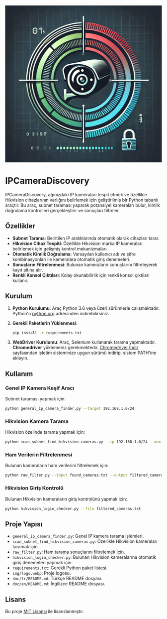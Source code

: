 ![Logo](img/logo.webp)

# IPCameraDiscovery

IPCameraDiscovery, ağınızdaki IP kameraları tespit etmek ve özellikle Hikvision cihazlarının varlığını belirlemek için geliştirilmiş bir Python tabanlı araçtır. Bu araç, subnet taraması yaparak potansiyel kameraları bulur, kimlik doğrulama kontrolleri gerçekleştirir ve sonuçları filtreler.

## Özellikler

- **Subnet Tarama**: Belirtilen IP aralıklarında otomatik olarak cihazları tarar.
- **Hikvision Cihaz Tespiti**: Özellikle Hikvision marka IP kameraları belirlemek için gelişmiş kontrol mekanizmaları.
- **Otomatik Kimlik Doğrulama**: Varsayılan kullanıcı adı ve şifre kombinasyonları ile kameralara otomatik giriş denemeleri.
- **Sonuçların Filtrelenmesi**: Bulunan kameraların sonuçlarını filtreleyerek kayıt altına alır.
- **Renkli Konsol Çıktıları**: Kolay okunabilirlik için renkli konsol çıktıları kullanır.

## Kurulum

1. **Python Kurulumu**: Araç Python 3.6 veya üzeri sürümlerle çalışmaktadır. Python'u [python.org](https://www.python.org/downloads/) adresinden indirebilirsiniz.

2. **Gerekli Paketlerin Yüklenmesi**:
    ```bash
    pip install -r requirements.txt
    ```

3. **WebDriver Kurulumu**:
    Araç, Selenium kullanarak tarama yapmaktadır. **Chromedriver** yüklemeniz gerekmektedir. [Chromedriver İndir](https://sites.google.com/chromium.org/driver/) sayfasından işletim sisteminize uygun sürümü indirip, sistem PATH'ine ekleyin.

## Kullanım

### Genel IP Kamera Keşif Aracı

Subnet taraması yapmak için:
```bash
python general_ip_camera_finder.py --target 192.168.1.0/24
```

### Hikvision Kamera Tarama

Hikvision özelinde tarama yapmak için:
```bash
python scan_subnet_find_hikvision_cameras.py --ip 192.168.1.0/24 --max_workers 50
```

### Ham Verilerin Filtrelenmesi

Bulunan kameraların ham verilerini filtrelemek için:
```bash
python raw_filter.py --input found_cameras.txt --output filtered_cameras.txt
```

### Hikvision Giriş Kontrolü

Bulunan Hikvision kameraların giriş kontrolünü yapmak için:
```bash
python hikvision_login_checker.py --file filtered_cameras.txt
```

## Proje Yapısı

- `general_ip_camera_finder.py`: Genel IP kamera tarama işlemleri.
- `scan_subnet_find_hikvision_cameras.py`: Özellikle Hikvision kameraları taramak için.
- `raw_filter.py`: Ham tarama sonuçlarını filtrelemek için.
- `hikvision_login_checker.py`: Bulunan Hikvision kameralarına otomatik giriş denemeleri yapmak için.
- `requirements.txt`: Gerekli Python paket listesi.
- `img/logo.webp`: Proje logosu.
- `doc/tr/README.md`: Türkçe README dosyası.
- `doc/en/README.md`: İngilizce README dosyası.
## Lisans

Bu proje [MIT Lisansı](LICENSE) ile lisanslanmıştır.

